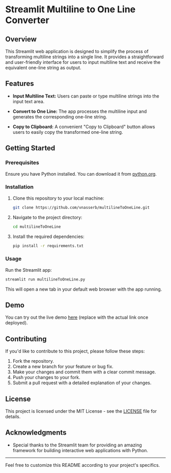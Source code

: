 # Streamlit Multiline to One Line Converter

## Overview

This Streamlit web application is designed to simplify the process of transforming multiline strings into a single line. It provides a straightforward and user-friendly interface for users to input multiline text and receive the equivalent one-line string as output.

## Features

- **Input Multiline Text:** Users can paste or type multiline strings into the input text area.

- **Convert to One Line:** The app processes the multiline input and generates the corresponding one-line string.

- **Copy to Clipboard:** A convenient "Copy to Clipboard" button allows users to easily copy the transformed one-line string.

## Getting Started

### Prerequisites

Ensure you have Python installed. You can download it from [python.org](https://www.python.org/downloads/).

### Installation

1. Clone this repository to your local machine:

   ```bash
   git clone https://github.com/vnasserb/multilineToOneLine.git
   ```

2. Navigate to the project directory:

   ```bash
   cd multilineToOneLine
   ```

3. Install the required dependencies:

   ```bash
   pip install -r requirements.txt
   ```

### Usage

Run the Streamlit app:

```bash
streamlit run multilineToOneLine.py
```

This will open a new tab in your default web browser with the app running.

## Demo

You can try out the live demo [here](https://onelinetomultiline.streamlit.app/) (replace with the actual link once deployed).

## Contributing

If you'd like to contribute to this project, please follow these steps:

1. Fork the repository.
2. Create a new branch for your feature or bug fix.
3. Make your changes and commit them with a clear commit message.
4. Push your changes to your fork.
5. Submit a pull request with a detailed explanation of your changes.

## License

This project is licensed under the MIT License - see the [LICENSE](LICENSE) file for details.

## Acknowledgments

- Special thanks to the Streamlit team for providing an amazing framework for building interactive web applications with Python.

---

Feel free to customize this README according to your project's specifics.

